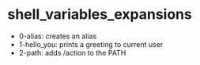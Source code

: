 # shell_variables_expansions

- 0-alias: creates an alias
- 1-hello_you: prints a greeting to current user
- 2-path: adds /action to the PATH
